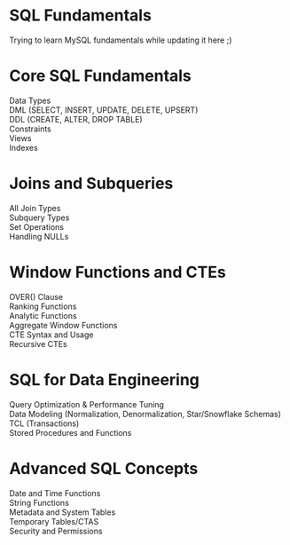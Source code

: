 # SQL Fundamentals
Trying to learn MySQL fundamentals while updating it here ;) <br>
<h1>Core SQL Fundamentals</h1>

Data Types<br>
DML (SELECT, INSERT, UPDATE, DELETE, UPSERT)<br>
DDL (CREATE, ALTER, DROP TABLE)<br>
Constraints<br>
Views<br>
Indexes<br>

<h1>Joins and Subqueries</h1>
All Join Types<br>
Subquery Types<br>
Set Operations<br>
Handling NULLs<br>

<h1>Window Functions and CTEs</h1>
OVER() Clause<br>
Ranking Functions<br>
Analytic Functions<br>
Aggregate Window Functions<br>
CTE Syntax and Usage<br>
Recursive CTEs<br>

<h1>SQL for Data Engineering</h1>
Query Optimization & Performance Tuning<br>
Data Modeling (Normalization, Denormalization, Star/Snowflake Schemas)<br>
TCL (Transactions)<br>
Stored Procedures and Functions<br>

<h1>    Advanced SQL Concepts</h1>
Date and Time Functions<br>
String Functions<br>
Metadata and System Tables<br>
Temporary Tables/CTAS<br>
Security and Permissions<br>